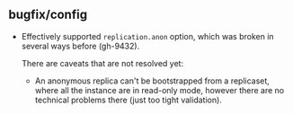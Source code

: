 ## bugfix/config

* Effectively supported `replication.anon` option, which was broken in several
  ways before (gh-9432).

  There are caveats that are not resolved yet:

  * An anonymous replica can't be bootstrapped from a replicaset, where all the
    instance are in read-only mode, however there are no technical problems
    there (just too tight validation).
